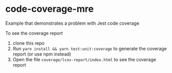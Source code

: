 # code-coverage-mre
Example that demonstrates a problem with Jest code coverage

To see the coverage report

1. clone this repo
1. Run `yarn install && yarn test:unit:coverage` to generate the coverage report (or use npm instead)
1. Open the file `coverage/lcov-report/index.html` to see the coverage report
